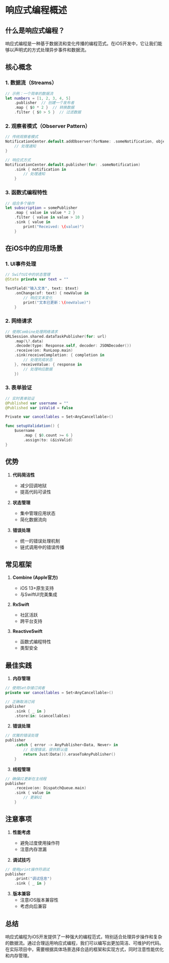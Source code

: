 # 响应式编程概述

## 什么是响应式编程？

响应式编程是一种基于数据流和变化传播的编程范式。在iOS开发中，它让我们能够以声明式的方式处理异步事件和数据流。

## 核心概念

### 1. 数据流（Streams）
```swift
// 示例：一个简单的数据流
let numbers = [1, 2, 3, 4, 5]
    .publisher  // 创建一个发布者
    .map { $0 * 2 }  // 转换数据
    .filter { $0 > 5 }  // 过滤数据
```

### 2. 观察者模式（Observer Pattern）
```swift
// 传统观察者模式
NotificationCenter.default.addObserver(forName: .someNotification, object: nil, queue: nil) { notification in
    // 处理通知
}

// 响应式方式
NotificationCenter.default.publisher(for: .someNotification)
    .sink { notification in
        // 处理通知
    }
```

### 3. 函数式编程特性
```swift
// 组合多个操作
let subscription = somePublisher
    .map { value in value * 2 }
    .filter { value in value > 10 }
    .sink { value in
        print("Received: \(value)")
    }
```

## 在iOS中的应用场景

### 1. UI事件处理
```swift
// SwiftUI中的状态管理
@State private var text = ""

TextField("输入文本", text: $text)
    .onChange(of: text) { newValue in
        // 响应文本变化
        print("文本已更新：\(newValue)")
    }
```

### 2. 网络请求
```swift
// 使用Combine处理网络请求
URLSession.shared.dataTaskPublisher(for: url)
    .map(\?.data)
    .decode(type: Response.self, decoder: JSONDecoder())
    .receive(on: RunLoop.main)
    .sink(receiveCompletion: { completion in
        // 处理完成状态
    }, receiveValue: { response in
        // 处理响应数据
    })
```

### 3. 表单验证
```swift
// 实时表单验证
@Published var username = ""
@Published var isValid = false

Private var cancellables = Set<AnyCancellable>()

func setupValidation() {
    $username
        .map { $0.count >= 6 }
        .assign(to: &$isValid)
}
```

## 优势

1. **代码简洁性**
   - 减少回调地狱
   - 提高代码可读性

2. **状态管理**
   - 集中管理应用状态
   - 简化数据流向

3. **错误处理**
   - 统一的错误处理机制
   - 链式调用中的错误传播

## 常见框架

1. **Combine (Apple官方)**
   - iOS 13+原生支持
   - 与SwiftUI完美集成

2. **RxSwift**
   - 社区活跃
   - 跨平台支持

3. **ReactiveSwift**
   - 函数式编程特性
   - 类型安全

## 最佳实践

1. **内存管理**
```swift
// 使用Set存储订阅者
private var cancellables = Set<AnyCancellable>()

// 正确取消订阅
publisher
    .sink { _ in }
    .store(in: &cancellables)
```

2. **错误处理**
```swift
// 优雅的错误处理
publisher
    .catch { error -> AnyPublisher<Data, Never> in
        // 处理错误，提供默认值
        return Just(Data()).eraseToAnyPublisher()
    }
```

3. **线程管理**
```swift
// 确保UI更新在主线程
publisher
    .receive(on: DispatchQueue.main)
    .sink { value in
        // 更新UI
    }
```

## 注意事项

1. **性能考虑**
   - 避免过度使用操作符
   - 注意内存泄漏

2. **调试技巧**
```swift
// 使用print操作符调试
publisher
    .print("调试信息")
    .sink { _ in }
```

3. **版本兼容**
   - 注意iOS版本兼容性
   - 考虑向后兼容

## 总结

响应式编程为iOS开发提供了一种强大的编程范式，特别适合处理异步操作和复杂的数据流。通过合理运用响应式编程，我们可以编写出更加简洁、可维护的代码。在实际项目中，需要根据具体场景选择合适的框架和实现方式，同时注意性能优化和内存管理。